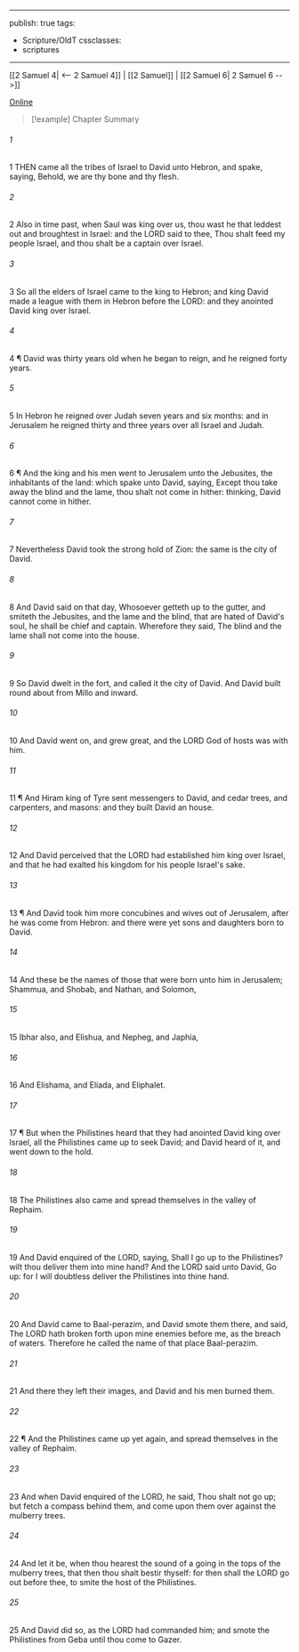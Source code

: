 

---
publish: true
tags:
  - Scripture/OldT
cssclasses:
  - scriptures
---
[[2 Samuel 4| <-- 2 Samuel 4]] | [[2 Samuel]] | [[2 Samuel 6| 2 Samuel 6 -->]]

[Online](https://churchofjesuschrist.org/study/scriptures/ot/2-sam/5?lang=eng)

>[!example] Chapter Summary
>
###### 1
1 THEN came all the tribes of Israel to David unto Hebron, and spake, saying, Behold, we are thy bone and thy flesh.
###### 2
2 Also in time past, when Saul was king over us, thou wast he that leddest out and broughtest in Israel: and the LORD said to thee, Thou shalt feed my people Israel, and thou shalt be a captain over Israel.
###### 3
3 So all the elders of Israel came to the king to Hebron; and king David made a league with them in Hebron before the LORD: and they anointed David king over Israel.
###### 4
4 ¶ David was thirty years old when he began to reign, and he reigned forty years.
###### 5
5 In Hebron he reigned over Judah seven years and six months: and in Jerusalem he reigned thirty and three years over all Israel and Judah.
###### 6
6 ¶ And the king and his men went to Jerusalem unto the Jebusites, the inhabitants of the land: which spake unto David, saying, Except thou take away the blind and the lame, thou shalt not come in hither: thinking, David cannot come in hither.
###### 7
7 Nevertheless David took the strong hold of Zion: the same is the city of David.
###### 8
8 And David said on that day, Whosoever getteth up to the gutter, and smiteth the Jebusites, and the lame and the blind, that are hated of David's soul, he shall be chief and captain.  Wherefore they said, The blind and the lame shall not come into the house.
###### 9
9 So David dwelt in the fort, and called it the city of David.  And David built round about from Millo and inward.
###### 10
10 And David went on, and grew great, and the LORD God of hosts was with him.
###### 11
11 ¶ And Hiram king of Tyre sent messengers to David, and cedar trees, and carpenters, and masons: and they built David an house.
###### 12
12 And David perceived that the LORD had established him king over Israel, and that he had exalted his kingdom for his people Israel's sake.
###### 13
13 ¶ And David took him more concubines and wives out of Jerusalem, after he was come from Hebron: and there were yet sons and daughters born to David.
###### 14
14 And these be the names of those that were born unto him in Jerusalem; Shammua, and Shobab, and Nathan, and Solomon,
###### 15
15 Ibhar also, and Elishua, and Nepheg, and Japhia,
###### 16
16 And Elishama, and Eliada, and Eliphalet.
###### 17
17 ¶ But when the Philistines heard that they had anointed David king over Israel, all the Philistines came up to seek David; and David heard of it, and went down to the hold.
###### 18
18 The Philistines also came and spread themselves in the valley of Rephaim.
###### 19
19 And David enquired of the LORD, saying, Shall I go up to the Philistines?  wilt thou deliver them into mine hand?  And the LORD said unto David, Go up: for I will doubtless deliver the Philistines into thine hand.
###### 20
20 And David came to Baal-perazim, and David smote them there, and said, The LORD hath broken forth upon mine enemies before me, as the breach of waters.  Therefore he called the name of that place Baal-perazim.
###### 21
21 And there they left their images, and David and his men burned them.
###### 22
22 ¶ And the Philistines came up yet again, and spread themselves in the valley of Rephaim.
###### 23
23 And when David enquired of the LORD, he said, Thou shalt not go up; but fetch a compass behind them, and come upon them over against the mulberry trees.
###### 24
24 And let it be, when thou hearest the sound of a going in the tops of the mulberry trees, that then thou shalt bestir thyself: for then shall the LORD go out before thee, to smite the host of the Philistines.
###### 25
25 And David did so, as the LORD had commanded him; and smote the Philistines from Geba until thou come to Gazer.



